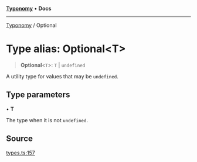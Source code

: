 [**Typonomy**](../README.md) • **Docs**

***

[Typonomy](../globals.md) / Optional

# Type alias: Optional\<T\>

> **Optional**\<`T`\>: `T` \| `undefined`

A utility type for values that may be `undefined`.

## Type parameters

• **T**

The type when it is not `undefined`.

## Source

[types.ts:157](https://github.com/softcraft-development/typonomy/blob/bcea019d216cf7f686cf96fe07d66281dfcae070/src/types.ts#L157)

